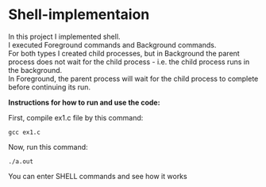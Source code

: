 # Shell-implementaion

In this project I implemented shell. <br/>
I executed Foreground commands and Background commands. <br/>
For both types I created child processes, but in Background the parent process does not wait for the child process - i.e. the child process runs in the background. <br/>
In Foreground, the parent process will wait for the child process to complete before continuing its run. <br/>

**Instructions for how to run and use the code:**

First, compile ex1.c file by this command:
 ```
 gcc ex1.c
  ```
  
 Now, run this command:
  ```
  ./a.out
  ```
  
  You can enter SHELL commands and see how it works
